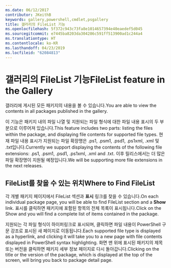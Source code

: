 ```yaml
---
ms.date: 06/12/2017
contributor: JKeithB
keywords: gallery,powershell,cmdlet,psgallery
title: 갤러리의 FileList 기능
ms.openlocfilehash: 5f372c943c73fa8e1014657394e40eaedef5d045
ms.sourcegitcommit: e7445ba8203da304286c591ff513900ad1c244a4
ms.translationtype: HT
ms.contentlocale: ko-KR
ms.lasthandoff: 04/23/2019
ms.locfileid: "62084813"
---
```

# <a name="filelist-feature-in-the-gallery"></a><span data-ttu-id="e1dc7-103">갤러리의 FileList 기능</span><span class="sxs-lookup"><span data-stu-id="e1dc7-103">FileList feature in the Gallery</span></span>

<span data-ttu-id="e1dc7-104">갤러리에 게시된 모든 패키지의 내용을 볼 수 있습니다.</span><span class="sxs-lookup"><span data-stu-id="e1dc7-104">You are able to view the contents in all packages published in the gallery.</span></span>

<span data-ttu-id="e1dc7-105">이 기능은 패키지 내의 파일 나열 및 지원되는 파일 형식에 대한 파일 내용 표시의 두 부분으로 이루어져 있습니다.</span><span class="sxs-lookup"><span data-stu-id="e1dc7-105">This feature includes two parts: listing the files within the package, and displaying file contents for supported file types.</span></span> <span data-ttu-id="e1dc7-106">현재 파일 내용 표시가 지원되는 파일 확장명은 .ps1, .psm1, .psd1, .ps1xml, .xml 및 .txt입니다.</span><span class="sxs-lookup"><span data-stu-id="e1dc7-106">Currently we support displaying the contents of the following file extensions: .ps1, .psm1, .psd1, .ps1xml, .xml and .txt.</span></span> <span data-ttu-id="e1dc7-107">이후 릴리스에서는 더 많은 파일 확장명이 지원될 예정입니다.</span><span class="sxs-lookup"><span data-stu-id="e1dc7-107">We will be supporting more file extensions in the next releases.</span></span>

## <a name="where-to-find-filelist"></a><span data-ttu-id="e1dc7-108">FileList를 찾을 수 있는 위치</span><span class="sxs-lookup"><span data-stu-id="e1dc7-108">Where to Find FileList</span></span>

<span data-ttu-id="e1dc7-109">각 개별 패키지 페이지에서 FileList 섹션과 **표시** 링크를 찾을 수 있습니다.</span><span class="sxs-lookup"><span data-stu-id="e1dc7-109">On each individual package page, you will be able to find FileList section and a **Show** link.</span></span> <span data-ttu-id="e1dc7-110">표시를 클릭하면 패키지에 포함된 항목의 전체 목록이 표시됩니다.</span><span class="sxs-lookup"><span data-stu-id="e1dc7-110">Click on the Show and you will find a complete list of items contained in the package.</span></span>

<span data-ttu-id="e1dc7-111">지원되는 각 파일 형식이 하이퍼링크로 표시되며, 클릭하면 파일 내용이 PowerShell 구문 강조로 표시된 새 페이지로 이동됩니다.</span><span class="sxs-lookup"><span data-stu-id="e1dc7-111">Each supported file type is displayed as a hyperlink, and clicking it will take you to a new page with file contents displayed in PowerShell syntax highlighting.</span></span> <span data-ttu-id="e1dc7-112">화면 맨 위에 표시된 패키지의 제목 또는 버전을 클릭하면 패키지 세부 정보 페이지로 다시 돌아갑니다.</span><span class="sxs-lookup"><span data-stu-id="e1dc7-112">Clicking on the title or the version of the package, which is displayed at the top of the screen, will bring you back to package detail page.</span></span>
